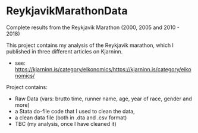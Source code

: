 # ReykjavikMarathonData
Complete results from the Reykjavik Marathon (2000, 2005 and 2010 - 2018)

This project contains my analysis of the Reykjavik marathon, which I published in three different articles on Kjarninn. 
  - see: https://kjarninn.is/category/eikonomics/https://kjarninn.is/category/eikonomics/

Project contains:
  - Raw Data (vars: brutto time, runner name, age, year of race, gender and more)
  - a Stata do-file code that I used to clean the data,
  - a clean data file (both in .dta and .csv format)
  - TBC (my analysis, once I have cleaned it)
 
